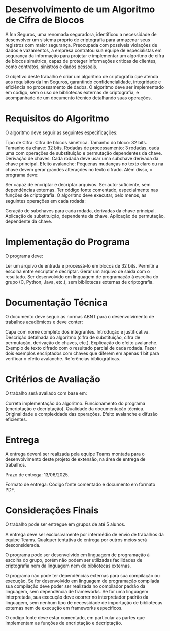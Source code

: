 
 

# Desenvolvimento de um Algoritmo de Cifra de Blocos 

 





A Inn Seguros, uma renomada seguradora, identificou a necessidade de desenvolver um sistema próprio de criptografia para armazenar seus registros com maior segurança. Preocupada com possíveis violações de dados e vazamentos, a empresa contratou sua equipe de especialistas em segurança da informação para projetar e implementar um algoritmo de cifra de blocos simétrica, capaz de proteger informações críticas de clientes, como contratos, sinistros e dados pessoais. 



O objetivo deste trabalho é criar um algoritmo de criptografia que atenda aos requisitos da Inn Seguros, garantindo confidencialidade, integridade e eficiência no processamento de dados. O algoritmo deve ser implementado em código, sem o uso de bibliotecas externas de criptografia, e acompanhado de um documento técnico detalhando suas operações. 



# Requisitos do Algoritmo 



O algoritmo deve seguir as seguintes especificações: 

Tipo de Cifra: Cifra de blocos simétrica. 
Tamanho do bloco: 32 bits. 
Tamanho da chave: 32 bits. 
Rodadas de processamento: 3 rodadas, cada uma com operações de substituição e permutação dependentes da chave. 
Derivação de chaves: Cada rodada deve usar uma subchave derivada da chave principal. 
Efeito avalanche: Pequenas mudanças no texto claro ou na chave devem gerar grandes alterações no texto cifrado. 
Além disso, o programa deve: 

Ser capaz de encriptar e decriptar arquivos. 
Ser auto-suficiente, sem dependências externas. 
Ter código fonte comentado, especialmente nas funções de criptografia. 
O algoritmo deve executar, pelo menos, as seguintes operações em cada rodada: 

Geração de subchaves para cada rodada, derivadas da chave principal. 
Aplicação de substituição, dependente da chave. 
Aplicação de permutação, dependente da chave. 
 

# Implementação do Programa 



O programa deve: 

Ler um arquivo de entrada e processá-lo em blocos de 32 bits. 
Permitir a escolha entre encriptar e decriptar. 
Gerar um arquivo de saída com o resultado. 
Ser desenvolvido em linguagem de programação à escolha do grupo (C, Python, Java, etc.), sem bibliotecas externas de criptografia. 
 

# Documentação Técnica 



O documento deve seguir as normas ABNT para o desenvolvimento de trabalhos acadêmicos e deve conter: 

Capa com nome completo dos integrantes. 
Introdução e justificativa. 
Descrição detalhada do algoritmo (cifra de substituição, cifra de permutação, derivação de chaves, etc.). 
Explicação do efeito avalanche. 
Exemplo de texto cifrado com o resultado parcial de cada rodada. Fazer dois exemplos encriptados com chaves que diferem em apenas 1 bit para verificar o efeito avalanche. 
Referências bibliográficas. 
 

# Critérios de Avaliação 



O trabalho será avaliado com base em: 

Correta implementação do algoritmo. 
Funcionamento do programa (encriptação e decriptação). 
Qualidade da documentação técnica. 
Originalidade e complexidade das operações. 
Efeito avalanche e difusão eficientes. 
 

# Entrega 



A entrega deverá ser realizada pela equipe Teams montada para o desenvolvimento deste projeto de extensão, na área de entrega de trabalhos. 



Prazo de entrega: 13/06/2025. 



Formato de entrega: Código fonte comentado e documento em formato PDF.   

 

# Considerações Finais 



O trabalho pode ser entregue em grupos de até 5 alunos. 



A entrega deve ser exclusivamente por intermédio de envio de trabalhos da equipe Teams. Qualquer tentativa de entrega por outros meios será desconsiderada. 

O programa pode ser desenvolvido em linguagem de programação à escolha do grupo, porém não podem ser utilizadas facilidades de criptografia nem da linguagem nem de bibliotecas externas. 



O programa não pode ter dependências externas para sua compilação ou execução. Se for desenvolvido em linguagem de programação compilada sua compilação deve poder ser realizada no compilador padrão da linguagem, sem dependência de frameworks. Se for uma linguagem interpretada, sua execução deve ocorrer no interpretador padrão da linguagem, sem nenhum tipo de necessidade de importação de bibliotecas externas nem de execução em frameworks específicos. 



O código fonte deve estar comentado, em particular as partes que implementam as funções de encriptação e decriptação.
